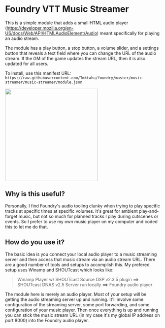 # Foundry VTT Music Streamer

This is a simple module that adds a small HTML audio player (https://developer.mozilla.org/en-US/docs/Web/API/HTMLAudioElement/Audio) meant specifically for playing an audio stream.

The module has a play button, a stop button, a volume slider, and a settings button that reveals a text field where you can change the URL of the audio stream.
If the GM of the game updates the stream URL, then it is also updated for all users.

To install, use this manifest URL: `https://raw.githubusercontent.com/Tmktahu/foundry/master/music-streamer/music-streamer/module.json`

<img src="https://i.imgur.com/DQb1S8N.png" style="width: 300px">

## Why is this useful?

Personally, I find Foundry's audio tooling clunky when trying to play specific tracks at specific times at specific volumes. It's great for ambient play-and-forget music, but not so much for planned tracks I play during cutscenes or events. So I prefer to use my own music player on my computer and coded this to let me do that.

## How do you use it?

The basic idea is you connect your local audio player to a music streaming server and then access that music stream via an audio stream URL. There are a good number of tools and setups to accomplish this. My prefered setup uses Winamp and SHOUTcast which looks like:

> Winamp Player w/ SHOUTcast Source DSP v2.3.5 plugin **==>** SHOUTcast DNAS v2.5 Server run locally **==>** Foundry audio player

The module here is merely an audio player. Most of your setup will be getting the audio streaming server up and running. It'll involve some configuration of the streaming server, some port forwarding, and some configuration of your music player. Then once everything is up and running you can stick the music stream URL (in my case it's my global IP address on port 8000) into the Foundry audio player.

